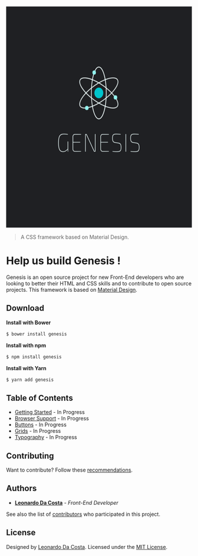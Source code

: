 <a align="center" href="https://github.com/costaleonardo/css-genesis-framework"><img width="100%" height="600px" src="https://github.com/costaleonardo/css-genesis-framework/blob/master/.github/images/genesis-logo.png" alt="Genesis - A CSS framework"></a>

> A CSS framework based on Material Design.

# Help us build Genesis !

Genesis is an open source project for new Front-End developers who are looking to better their HTML and CSS skills and to contribute to open source projects. This framework is based on [Material Design](https://material.io/design/).

## Download

**Install with Bower**

```sh
$ bower install genesis
```

**Install with npm**

```sh
$ npm install genesis
```

**Install with Yarn**

```sh
$ yarn add genesis
```

## Table of Contents

- [Getting Started]() - In Progress
- [Browser Support]() - In Progress
- [Buttons]() - In Progress
- [Grids]() - In Progress
- [Typography]() - In Progress

<!-- - [Alerts]() - In Progress -->
<!-- - [Badge]() - In Progress -->
<!-- - [Breadcrumb]() - In Progress -->
<!-- - [Card]() - In Progress -->
<!-- - [Forms]() - In Progress -->
<!-- - [Jumbotron]() - In Progress -->
<!-- - [Navs]() - In Progress -->
<!-- - [Pagination]() - In Progress -->
<!-- - [Utilities]() - In Progress -->

## Contributing

Want to contribute? Follow these [recommendations](https://github.com/costaleonardo/css-genesis-framework/blob/master/.github/contributing.md).

## Authors

* [**Leonardo Da Costa**](https://costaleonardo.github.io/) - *Front-End Developer*

See also the list of [contributors](https://github.com/costaleonardo/css-genesis-framework/graphs/contributors) who participated in this project.

## License

Designed by [Leonardo Da Costa](https://costaleonardo.github.io/). Licensed under the [MIT License](https://opensource.org/licenses/MIT).
